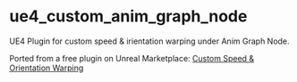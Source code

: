 # ue4_custom_anim_graph_node
UE4 Plugin for custom speed &amp; irientation warping under Anim Graph Node.

Ported from a free plugin on Unreal Marketplace: [Custom Speed & Orientation Warping](https://www.unrealengine.com/marketplace/en-US/product/animgraphnode)